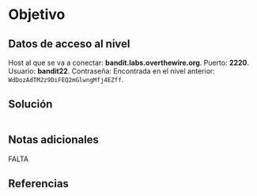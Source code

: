 
# Objetivo


## Datos de acceso al nivel
Host al que se va a conectar: **bandit.labs.overthewire.org**.
Puerto: **2220**.
Usuario: **bandit22**.
Contraseña: Encontrada en el nivel anterior: `WdDozAdTM2z9DiFEQ2mGlwngMfj4EZff`.

## Solución
```

```

## Notas adicionales

FALTA
## Referencias

